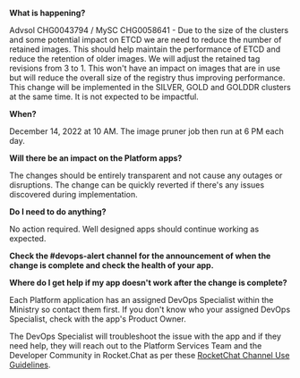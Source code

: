 **What is happening?**

Advsol CHG0043794 / MySC CHG0058641 - Due to the size of the clusters and some potential impact on ETCD we are need to reduce the number of retained images. This should help maintain the performance of ETCD and reduce the retention of older images. We will adjust the retained tag revisions from 3 to 1. This won't have an impact on images that are in use but will reduce the overall size of the registry thus improving performance. This change will be implemented in the SILVER, GOLD and GOLDDR clusters at the same time. It is not expected to be impactful.

**When?**

December 14, 2022 at 10 AM. The image pruner job then run at 6 PM each day.

**Will there be an impact on the Platform apps?**

The changes should be entirely transparent and not cause any outages or disruptions. The change can be quickly reverted if there's any issues discovered during implementation.

**Do I need to do anything?**

No action required. Well designed apps should continue working as expected.

**Check the #devops-alert channel for the announcement of when the change is complete and check the health of your app.**

**Where do I get help if my app doesn't work after the change is complete?**

Each Platform application has an assigned DevOps Specialist within the Ministry so contact them first. If you don't know who your assigned DevOps Specialist, check with the app's Product Owner.

The DevOps Specialist will troubleshoot the issue with the app and if they need help, they will reach out to the Platform Services Team and the Developer Community in Rocket.Chat as per these [RocketChat Channel Use Guidelines](
https://developer.gov.bc.ca/Getting-human-support-for-issues-not-covered-by-devops-requests).
